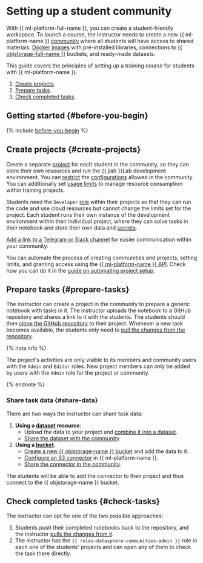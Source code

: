 # Setting up a student community

With {{ ml-platform-full-name }}, you can create a student-friendly workspace. To launch a course, the instructor needs to create a new {{ ml-platform-name }} [community](../../datasphere/concepts/community.md) where all students will have access to shared materials: [Docker images](../../datasphere/concepts/docker.md) with pre-installed libraries, connections to [{{ objstorage-full-name }}](../../storage/) buckets, and ready-made datasets.

This guide covers the principles of setting up a training course for students with {{ ml-platform-name }}.

1. [Create projects](#create-projects).
1. [Prepare tasks](#prepare-tasks).
1. [Check completed tasks](#check-tasks).

## Getting started {#before-you-begin}

{% include [before-you-begin](../../_tutorials/_tutorials_includes/before-you-begin-datasphere.md) %}

## Create projects {#create-projects}

Create a separate [project](../../datasphere/concepts/project.md) for each student in the community, so they can store their own resources and run the {{ jlab }}Lab development environment. You can [restrict](../../datasphere/operations/community/manage-community-config.md) the [configurations](../../datasphere/concepts/configurations.md) allowed in the community. You can additionally set [usage limits](../../datasphere/operations/projects/restrictions.md) to manage resource consumption within training projects.

Students need the `Developer` [role](../../datasphere/security/index.md#grant-role) within their projects so that they can run the code and use cloud resources but cannot change the limits set for the project. Each student runs their own instance of the development environment within their individual project, where they can solve tasks in their notebook and store their own data and [secrets](../../datasphere/concepts/secrets.md).

[Add a link to a Telegram or Slack channel](../../datasphere/operations/community/link-channel.md) for easier communication within your community.

You can automate the process of creating communities and projects, setting limits, and granting access using the [{{ ml-platform-name }} API](../../datasphere/api-ref/overview.md). Check how you can do it in the [guide on automating project setup](../../datasphere/tutorials/automation-community-settings.md).

## Prepare tasks {#prepare-tasks}

The instructor can create a project in the community to prepare a generic notebook with tasks in it. The instructor uploads the notebook to a GitHub repository and shares a link to it with the students. The students should then [clone the GitHub repository](../../datasphere/operations/projects/work-with-git.md#clone-public) to their project. Whenever a new task becomes available, the students only need to [pull the changes from the repository](../../datasphere/operations/projects/work-with-git.md#pull).

{% note info %}

The project's activities are only visible to its members and community users with the `Admin` and `Editor` roles. New project members can only be added by users with the `Admin` role for the project or community.

{% endnote %}

### Share task data {#share-data}

There are two ways the instructor can share task data:

1. **Using a [dataset](../../datasphere/concepts/dataset.md) resource**:
    * Upload the data to your project and [combine it into a dataset](../../datasphere/operations/data/dataset.md).
    * [Share the dataset with the community](../../datasphere/operations/data/dataset.md#share).
1. **Using a [bucket](../../storage/concepts/bucket.md)**:
    * [Create a new {{ objstorage-name }} bucket](../../storage/operations/buckets/create.md) and add the data to it.
    * [Configure an S3 connector](../../datasphere/operations/data/s3-connectors.md) in {{ ml-platform-name }}.
    * [Share the connector in the community](../../datasphere/operations/data/s3-connectors.md#share).

The students will be able to add the connector to their project and thus connect to the {{ objstorage-name }} bucket.

## Check completed tasks {#check-tasks}

The instructor can opt for one of the two possible approaches:

1. Students push their completed notebooks back to the repository, and the instructor [pulls the changes from it](../../datasphere/operations/projects/work-with-git.md#pull).
1. The instructor has the `{{ roles-datasphere-communities-admin }}` role in each one of the students' projects and can open any of them to check the task there directly.
